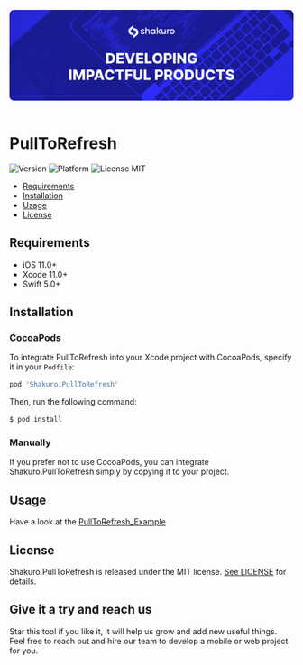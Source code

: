 ![Shakuro PullToRefresh](Resources/title_image.png)
<br><br>
# PullToRefresh
![Version](https://img.shields.io/badge/version-1.0.0-blue.svg)
![Platform](https://img.shields.io/badge/platform-iOS-lightgrey.svg)
![License MIT](https://img.shields.io/badge/license-MIT-green.svg)

- [Requirements](#requirements)
- [Installation](#installation)
- [Usage](#usage)
- [License](#license)

## Requirements

- iOS 11.0+
- Xcode 11.0+
- Swift 5.0+

## Installation

### CocoaPods

To integrate PullToRefresh into your Xcode project with CocoaPods, specify it in your `Podfile`:

```ruby
pod 'Shakuro.PullToRefresh'
```

Then, run the following command:

```bash
$ pod install
```

### Manually

If you prefer not to use CocoaPods, you can integrate Shakuro.PullToRefresh simply by copying it to your project.

## Usage

Have a look at the [PullToRefresh_Example](https://github.com/shakurocom/PullToRefresh/tree/master/PullToRefresh_Example)

## License

Shakuro.PullToRefresh is released under the MIT license. [See LICENSE](https://github.com/shakurocom/PullToRefresh/blob/master/LICENSE.md) for details.

## Give it a try and reach us

Star this tool if you like it, it will help us grow and add new useful things. 
Feel free to reach out and hire our team to develop a mobile or web project for you.

